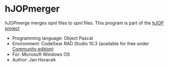 # hJOPmerger

hJOPmerge merges opnl files to spnl files. This program is part of the
[hJOP project](https://hjop.kmz-brno.cz/)

- Programming language: Object Pascal
- Environment: CodeGear RAD Studio 10.3 (available for free under [Community edition](http://docwiki.embarcadero.com/RADStudio/Sydney/en/Community_Edition))
- For: Microsoft Windows OS
- Author: Jan Horacek
